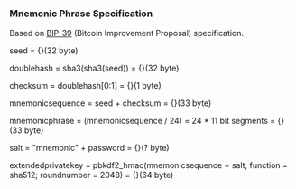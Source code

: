 ### Mnemonic Phrase Specification
Based on [BIP-39](https://github.com/bitcoin/bips/blob/master/bip-0039.mediawiki) (Bitcoin Improvement Proposal) specification.

seed = {}(32 byte)

doublehash = sha3(sha3(seed)) = {}(32 byte)

checksum = doublehash[0:1] = {}(1 byte)

mnemonicsequence = seed + checksum = {}(33 byte)

mnemonicphrase = (mnemonicsequence / 24) = 24 * 11 bit segments = {}(33 byte)

salt = "mnemonic" + password = {}(? byte)

extendedprivatekey = pbkdf2_hmac(mnemonicsequence + salt; function = sha512; roundnumber = 2048) = {}(64 byte)



